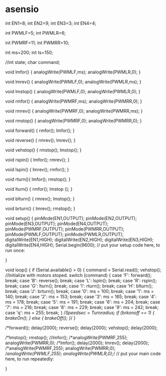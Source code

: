 # asensio
int EN1=8;
int EN2=9;
int EN3=3;
int EN4=4;

int PWMLF=5;
int PWMLR=6;

int PWMRF=11;
int PWMRR=10;

int ms=200;
int ts=150;

//int state;
char command;

void lmfor() {
  analogWrite(PWMLF,ms);
  analogWrite(PWMLR,0);
}

void lmrev() {
  analogWrite(PWMLF,0);
  analogWrite(PWMLR,ms);
}

void lmstop() {
  analogWrite(PWMLF,0);
  analogWrite(PWMLR,0);
}

void rmfor() {
  analogWrite(PWMRF,ms);
  analogWrite(PWMRR,0);
}

void rmrev() {
  analogWrite(PWMRF,0);
  analogWrite(PWMRR,ms);
}

void rmstop() {
  analogWrite(PWMRF,0);
  analogWrite(PWMRR,0);
}

void forward() {
  rmfor();
  lmfor();
}

void reverse() {
  rmrev();
  lmrev();
}

void vehstop() {
  rmstop();
  lmstop();
}

void rspin() {
  lmfor();
  rmrev();
}

void lspin() {
  lmrev();
  rmfor();
}

void rturn(){
  lmfor();
  rmstop();
}

void lturn() {
  rmfor();
  lmstop ();
}

void blturn() {
  rmrev();
  lmstop();
}

void brturn() {
  lmrev();
  rmstop();
}


void setup() {
  pinMode(EN1,OUTPUT);
  pinMode(EN2,OUTPUT);
  pinMode(EN3,OUTPUT);
  pinMode(EN4,OUTPUT);
  pinMode(PWMRF,OUTPUT);
  pinMode(PWMRR,OUTPUT);
  pinMode(PWMLF,OUTPUT);
  pinMode(PWMLR,OUTPUT);
  digitalWrite(EN1,HIGH);
  digitalWrite(EN2,HIGH);
  digitalWrite(EN3,HIGH);
  digitalWrite(EN4,HIGH);
  Serial.begin(9600);
  // put your setup code here, to run once:

}

void loop() {
  if (Serial.available() > 0) {
    command = Serial.read();
    vehstop(); //Initialize with motors stoped.
    switch (command) {
      case 'F':
        forward();
        break;
      case 'B':
        reverse();
        break;
      case 'L':
        lspin();
        break;
      case 'R':
        rspin();
        break;
      case 'G':
        lturn();
        break;
      case 'I':
       rturn();
        break;
      case 'H':
        blturn();
        break;
      case 'J':
        brturn();
        break;
      case '0':
        ms = 100;
        break;
      case '1':
        ms = 140;
        break;
      case '2':
        ms = 153;
        break;
      case '3':
        ms = 165;
        break;
      case '4':
        ms = 178;
        break;
      case '5':
       ms = 191;
        break;
      case '6':
        ms = 204;
        break;
      case '7':
        ms = 216;
        break;
      case '8':
        ms = 229;
        break;
      case '9':
        ms = 242;
        break;
      case 'q':
        ms = 255;
        break;
    }
    /*Speedsec = Turnradius;
    if (brkonoff == 1) {
      brakeOn();
    } else {
      brakeOff();
    }*/
  }

     
  /*forward();
  delay(2000);
  reverse();
  delay(2000);
  vehstop();
  delay(2000);
  
  /*lmstop();
  rmstop();
  //lmfor();
  /*analogWrite(PWMRF,255);
  analogWrite(PWMRR,0);
  /*lmfor();
  delay(2000);
  lmrev();
  delay(2000);
  /*analogWrite(PWMRF,255);
  analogWrite(PWMRR,0);
  /*analogWrite(PWMLF,255);
  analogWrite(PWMLR,0);*/
  // put your main code here, to run repeatedly:

}
